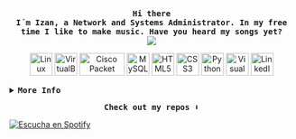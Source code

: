 <p align="center">
  <samp>
    <b>
      Hi there
    <br>
      I´m Izan, a Network and Systems Administrator. In my free time I like to make music. Have you heard my songs yet? 
    </b>
    <br>
      <a href="https://open.spotify.com/intl-es/artist/1hSW0fGEl6NnWyHfW1CZ95" target="_blank">
        <img src="https://readme-typing-svg.herokuapp.com?font=Time+New+Roman&color=1DB954&size=25&center=true&vCenter=true&width=600&height=100&lines=Click+to+be+redirected+to+my+Spotify">
      </a>
    </br>
</p>

<p align="center">
  <img src="https://cdn.jsdelivr.net/gh/devicons/devicon/icons/linux/linux-original.svg" alt="Linux" width="40" height="40"/>
  <img src="https://upload.wikimedia.org/wikipedia/commons/d/d5/Virtualbox_logo.png" alt="VirtualBox" width="40" height="40"/>
  <img src="https://upload.wikimedia.org/wikipedia/commons/thumb/0/08/Cisco_logo_blue_2016.svg/1920px-Cisco_logo_blue_2016.svg.png" alt="Cisco Packet Tracer" width="80" height="40"/>
  <img src="https://cdn.jsdelivr.net/gh/devicons/devicon/icons/mysql/mysql-original.svg" alt="MySQL" width="40" height="40"/>
  <img src="https://cdn.jsdelivr.net/gh/devicons/devicon/icons/html5/html5-original.svg" alt="HTML5" width="40" height="40"/>
  <img src="https://cdn.jsdelivr.net/gh/devicons/devicon/icons/css3/css3-original.svg" alt="CSS3" width="40" height="40"/>
  <img src="https://cdn.jsdelivr.net/gh/devicons/devicon/icons/python/python-original.svg" alt="Python" width="40" height="40"/>
  <img src="https://cdn.jsdelivr.net/gh/devicons/devicon/icons/vscode/vscode-original.svg" alt="Visual Studio Code" width="40" height="40"/>
  <a href="https://www.linkedin.com/in/izlozano/" target="_blank">
    <img src="https://cdn.jsdelivr.net/gh/devicons/devicon/icons/linkedin/linkedin-original.svg" alt="LinkedIn" width="40" height="40"/>
  </a>
</p>

<details>
<summary><samp><b>More Info</b></samp></summary>
  
```python
# Copyright (c) 2024 Izan Lozano. All rights reserved.
```
<p align="center">
  <samp>
  <a href="#--------">
    <img src="https://komarev.com/ghpvc/?username=izaann3&label=Profile+Views&color=grey" alt="profile views" /> 
  </a>
  </samp>
</p>
</details>

<p align="center">
<samp><b>Check out my repos ⬇️ </b></samp> 
</p>

[![Escucha en Spotify](https://img.shields.io/badge/Spotify-1DB954?style=for-the-badge&logo=spotify&logoColor=white)](https://open.spotify.com/artist/1hSW0fGEl6NnWyHfW1CZ95?utm_source=generator)
